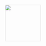 
<p align="center">
 <img width="120px" src="https://github.com/arjun-ms/Sat-Hack-Night/tree/main/assets/resume-and-cv.png" />
</p>


